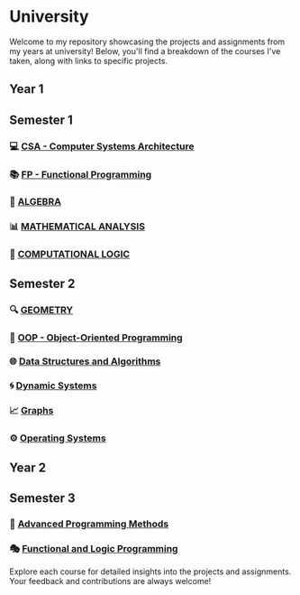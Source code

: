 # University

Welcome to my repository showcasing the projects and assignments from my years at university! Below, you'll find a breakdown of the courses I've taken, along with links to specific projects.

## Year 1
## Semester 1

### 💻 [CSA - Computer Systems Architecture](https://github.com/oanag27/University/tree/main/Semester1/Computational%20Systems%20Architecture)


### 📚 [FP - Functional Programming](https://github.com/oanag27/University/tree/main/Semester1/Fundamentals%20of%20programming)


### 🧮 [ALGEBRA](https://github.com/oanag27/University/tree/main/Semester1/Algebra)


### 📊 [MATHEMATICAL ANALYSIS](https://github.com/oanag27/University/tree/main/Semester1/Mathematical%20analysis)


### 🧠 [COMPUTATIONAL LOGIC](https://github.com/oanag27/University/tree/main/Semester1/Computational%20logic)


## Semester 2

### 🔍 [GEOMETRY](https://github.com/oanag27/University/tree/main/Semester2/geometry)


### 🔄 [OOP - Object-Oriented Programming](https://github.com/oanag27/University/tree/main/Semester2/oop)


### 🌐 [Data Structures and Algorithms](https://github.com/oanag27/University/tree/main/Semester2/data%20structures%20and%20algorithms)


### 🌀 [Dynamic Systems](https://github.com/oanag27/University/tree/main/Semester2/dynamic%20systems)


### 📈 [Graphs](https://github.com/oanag27/University/tree/main/Semester2/graphs)


### ⚙️ [Operating Systems](https://github.com/oanag27/University/tree/main/Semester2/operating%20systems)


## Year 2
## Semester 3

### 🚀 [Advanced Programming Methods](https://github.com/oanag27/University/tree/main/Semester3/advanced%20programming%20methods)


### 🎭 [Functional and Logic Programming](https://github.com/oanag27/University/tree/main/Semester3/functional%20and%20logic%20programming)

Explore each course for detailed insights into the projects and assignments. Your feedback and contributions are always welcome!
  
    

